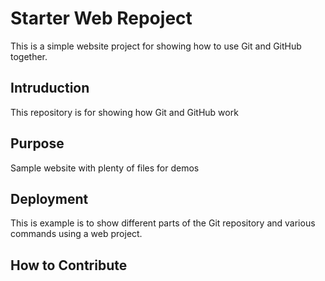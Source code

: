 # Starter Web Repoject

This is a simple website project for showing how to use Git and GitHub together.

## Intruduction

This repository is for showing how Git and GitHub work

## Purpose

Sample website with plenty of files for demos

## Deployment

This is example is to show different parts of the Git repository and various commands using a web project.
## How to Contribute
